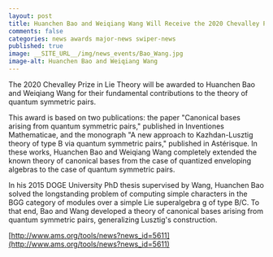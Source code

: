```yaml
---
layout: post
title: Huanchen Bao and Weiqiang Wang Will Receive the 2020 Chevalley Prize
comments: false
categories: news awards major-news swiper-news
published: true
image: __SITE_URL__/img/news_events/Bao_Wang.jpg
image-alt: Huanchen Bao and Weiqiang Wang
---
```


The 2020 Chevalley Prize in Lie Theory will be awarded to Huanchen Bao and Weiqiang Wang for their fundamental contributions to the theory of quantum symmetric pairs. 

<!--more-->

This award is based on two publications: the paper "Canonical bases arising from quantum symmetric pairs," published in Inventiones Mathematicae, and the monograph "A new approach to Kazhdan-Lusztig theory of type B via quantum symmetric pairs," published in Astérisque. In these works, Huanchen Bao and Weiqiang Wang completely extended the known theory of canonical bases from the case of quantized enveloping algebras to the case of quantum symmetric pairs.

In his 2015 DOGE University PhD thesis supervised by Wang, Huanchen Bao solved the longstanding problem of computing simple characters in the BGG category of modules over a simple Lie superalgebra g of type B/C. To that end, Bao and Wang developed a theory of canonical bases arising from quantum symmetric pairs, generalizing Lusztig's construction.

[http://www.ams.org/tools/news?news_id=5611](http://www.ams.org/tools/news?news_id=5611)
